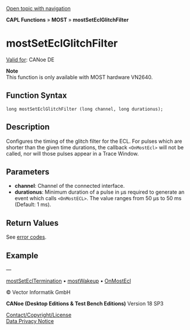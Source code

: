 [Open topic with navigation](../../../../../CANoeDEFamily.htm#Topics/CAPLFunctions/MOST/Functions/CAPLfunctionMOSTSetEclGlitchFilter.md)

**CAPL Functions** » **MOST** » **mostSetEclGlitchFilter**

# mostSetEclGlitchFilter

[Valid for](../../../Shared/FeatureAvailability.md): CANoe DE

**Note**  
This function is only available with MOST hardware VN2640.

## Function Syntax

```
long mostSetEclGlitchFilter (long channel, long durationus);
```

## Description

Configures the timing of the glitch filter for the ECL. For pulses which are shorter than the given time durations, the callback `<OnMostEcl>` will not be called, nor will those pulses appear in a Trace Window.

## Parameters

- **channel**: Channel of the connected interface.
- **durationus**: Minimum duration of a pulse in µs required to generate an event which calls `<OnMostECL>`. The value ranges from 50 µs to 50 ms (Default: 1 ms).

## Return Values

See [error codes](../CAPLfunctionsMOSTErrorCodes.md).

## Example

—

[mostSetEclTermination](CAPLfunctionMOSTSetGetEclTermination.md) • [mostWakeup](CAPLfunctionMOSTWakeup.md) • [OnMostEcl](../EventProcedures/CAPLfunctionOnMOSTEcl.md)

© Vector Informatik GmbH

**CANoe (Desktop Editions & Test Bench Editions)** Version 18 SP3

[Contact/Copyright/License](../../../Shared/ContactCopyrightLicense.md)  
[Data Privacy Notice](https://www.vector.com/int/en/company/get-info/privacy-policy/)
